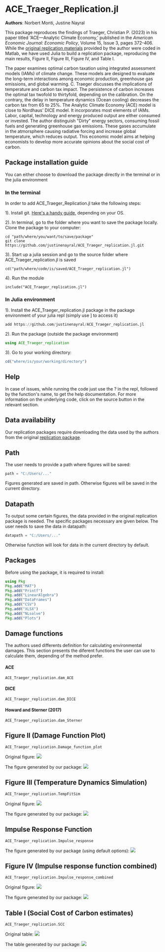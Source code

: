 # ACE\_Traeger\_Replication.jl

**Authors**: Norbert Monti, Justine Nayral


This package reproduces the findings of Traeger, Christian P. (2023) in his paper titled 'ACE—Analytic Climate Economy,' published in the *American Economic Journal: Economic Policy*, Volume 15, Issue 3, pages 372-406. While the [original replication materials](https://www.openicpsr.org/openicpsr/project/154141/version/V1/view) provided by the author were coded in Matlab, we have used Julia to build a replication package, reproducing the main results, Figure II, Figure III, Figure IV, and Table I.

The paper examines optimal carbon taxation using integrated assessment models (IAMs) of climate change. These models are designed to evaluate the long-term interactions among economic production, greenhouse gas emissions, and global warming. C. Traeger discusses the implications of temperature and carbon tax impact. The persistence of carbon increases the optimal tax twofold to thirtyfold, depending on the calibration. On the contrary, the delay in temperature dynamics (Ocean cooling) decreases the carbon tax from 65 to 25%. The Analytic Climate Economy (ACE) model is close to Nordhaus' DICE model. It incorporates most elements of IAMs. Labor, capital, technology and energy produced output are either consumed or invested. The author distinguish "Dirty" energy sectors, consuming fossil fuels and generating greenhouse gas emissions. These gases accumulate in the atmorsphere causing radiative forcing and increase global temperature, which reduces output. This economic model aims at helping economists to develop more accurate opinions about the social cost of carbon.

## Package installation guide
You can either choose to download the package directly in the terminal or in the julia environment

### In the terminal
In order to add ACE\_Traeger\_Replication.jl take the following steps:

1). Install git. [Here's a handy guide](https://kinsta.com/knowledgebase/install-git/), depending on your OS.

2). In terminal, go to the folder where you want to save the package locally. Clone the package to your computer:
```
cd "path/where/you/want/to/save/package"
git clone https://github.com/justinenayral/ACE_Traeger_replication.jl.git
```

3). Start up a julia session and go to the source folder where ACE\_Traeger\_replication.jl is saved
```
cd("path/where/code/is/saved/ACE_Traeger_replication.jl")
```

4). Run the module
```
include("ACE_Traeger_replication.jl")
```

### In Julia environment
1). Install the ACE\_Traeger\_replication.jl package in the package environment of your julia repl (simply use ] to access it)
```julia
add https://github.com/justinenayral/ACE_Traeger_replication.jl
```

2). Run the package (outside the package environment)
```julia
using ACE_Traeger_replication
```

3). Go to your working directory:
```julia
cd("where/is/your/working/directory")
```

## Help
In case of issues, while running the code just use the ? in the repl, followed by the function's name, to get the help documentation.
For more information on the underlying code, click on the source button in the relevant section.

## Data availability
Our replication packages require downloading the data used by the authors from the original [replication package](https://www.openicpsr.org/openicpsr/project/154141/version/V1/view?flag=follow&pageSize=100&sortOrder=(?title)&sortAsc=true).

## Path
The user needs to provide a path where figures will be saved:
```julia
path = "C:/Users/..."
```
Figures generated are saved in path. Otherwise figures will be saved in the current directory.

## Datapath
To output some certain figures, the data provided in the original replication package is needed. The specific packages necessary are given below.
The user needs to save the data in datapath:
```julia
datapath = "C:/Users/..."
```

Otherwise function will look for data in the current directory by default.

## Packages
Before using the package, it is required to install:
```julia
using Pkg 
Pkg.add("MAT")
Pkg.add("Printf") 
Pkg.add("LinearAlgebra")
Pkg.add("DataFrames")
Pkg.add("CSV")
Pkg.add("XLSX")
Pkg.add("NLsolve")
Pkg.add("Plots")
```
## Damage functions
The authors used differents definition for calculating environmental damages. This section presents the diferent functions the user can use to calculate them, depending of the method prefer. 

#### ACE
```@docs
ACE_Traeger_replication.dam_ACE
```

#### DICE
```@docs
ACE_Traeger_replication.dam_DICE
```

#### Howard and Sterner (2017)
```@docs
ACE_Traeger_replication.dam_Sterner
```

## Figure II (Damage Function Plot)
```@docs
ACE_Traeger_replication.Damage_function_plot
```
Original figure: 
![](figure2or.png)

The figure generated by our package: 
![](figure2.png)


## Figure III (Temperature Dynamics Simulation)
```@docs
ACE_Traeger_replication.TempFitSim
```

Original figure: 
![](figure3or.png)

The figure generated by our package: 
![](figure3.png)


## Impulse Response Function
```@docs
ACE_Traeger_replication.Impulse_response
```

The figure generated by our package (using default options): 
![](ImpulseResponse_Temperature_100GtC_timestep_10.png) 

## Figure IV (Impulse response function combined)
```@docs
ACE_Traeger_replication.Impulse_response_combined
```

Original figure: 
![](figure4or.PNG)

The figure generated by our package: 
![](figure4.png)

## Table I (Social Cost of Carbon estimates)
```@docs
ACE_Traeger_replication.SCC
```
Original table: 
![](table1or.png)

The table generated by our package: 
![](table1.png)

